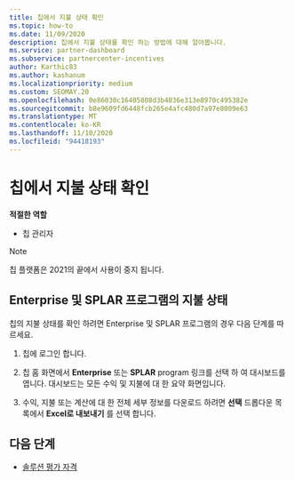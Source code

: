 ```yaml
---
title: 칩에서 지불 상태 확인
ms.topic: how-to
ms.date: 11/09/2020
description: 칩에서 지불 상태를 확인 하는 방법에 대해 알아봅니다.
ms.service: partner-dashboard
ms.subservice: partnercenter-incentives
author: Karthic83
ms.author: kashanum
ms.localizationpriority: medium
ms.custom: SEOMAY.20
ms.openlocfilehash: 0e86030c16405808d3b4036e313e8970c495382e
ms.sourcegitcommit: b8e9609fd6448fcb265e4afc480d7a97e8009e63
ms.translationtype: MT
ms.contentlocale: ko-KR
ms.lasthandoff: 11/10/2020
ms.locfileid: "94418193"
---
```

# <a name="check-payment-status-in-chip"></a>칩에서 지불 상태 확인

**적절한 역할**

- 칩 관리자

>[!NOTE]
>칩 플랫폼은 2021의 끝에서 사용이 중지 됩니다.

## <a name="payment-status-for-the-enterprise-and-splar-programs"></a>Enterprise 및 SPLAR 프로그램의 지불 상태

칩의 지불 상태를 확인 하려면 Enterprise 및 SPLAR 프로그램의 경우 다음 단계를 따르세요.

1. 칩에 로그인 합니다.
 
1. 칩 홈 화면에서 **Enterprise** 또는 **SPLAR** program 링크를 선택 하 여 대시보드를 엽니다. 대시보드는 모든 수익 및 지불에 대 한 요약 화면입니다.
 
1. 수익, 지불 또는 계산에 대 한 전체 세부 정보를 다운로드 하려면 **선택** 드롭다운 목록에서 **Excel로 내보내기** 를 선택 합니다.

## <a name="next-steps"></a>다음 단계

- [솔루션 평가 자격](chip-solution-assessment.md) 
